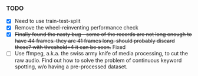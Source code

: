 ### TODO

- [x] Need to use train-test-split
- [x] Remove the wheel-reinventing performance check
- [x] ~~Finally found the nasty bug - some of the records are not long
enough to have 44 frames. they are 41 frames long. should probably
discard those? with threshold=4 it can be seen.~~ Fixed
- [ ] Use ffmpeg, a.k.a. the swiss army knife of media processing,
to cut the raw audio. Find out how to solve the problem of continuous
keyword spotting, w/o having a pre-processed dataset.